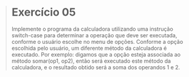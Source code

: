 > # Exercício 05 
> 
> Implemente o programa da calculadora utilizando uma instrução switch-case para determinar a operação que deve ser executada, conforme o usuário escolhe no menu de opções. Conforme a opção escolhida pelo usuário, um diferente método da calculadora é executado. Por exemplo: digamos que a opção esteja associada ao método somar(op1, op2), então será executado este método da calculadora, e o resultado obtido será a soma dos operandos 1 e 2.